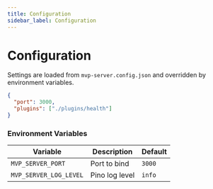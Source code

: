 ```yaml
---
title: Configuration
sidebar_label: Configuration
---
```


# Configuration

Settings are loaded from `mvp-server.config.json` and overridden by environment variables.

```json
{
  "port": 3000,
  "plugins": ["./plugins/health"]
}
```

### Environment Variables
| Variable | Description | Default |
| ---------- | ------------- | --------- |
| `MVP_SERVER_PORT` | Port to bind | `3000` |
| `MVP_SERVER_LOG_LEVEL` | Pino log level | `info` |
